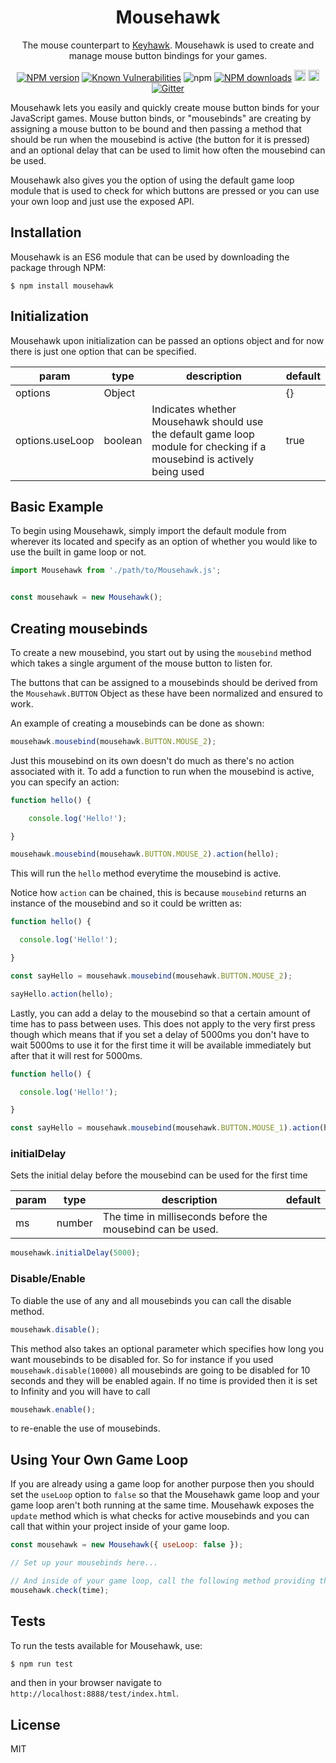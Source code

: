 <div align="center">

# Mousehawk

The mouse counterpart to [Keyhawk](https://github.com/robertcorponoi/keyhawk). Mousehawk is used to create and manage mouse button bindings for your games.

</div>

<div align="center">

  [![NPM version](https://img.shields.io/npm/v/mousehawk.svg?style=flat)](https://www.npmjs.com/package/mousehawk)
  [![Known Vulnerabilities](https://snyk.io/test/github/robertcorponoi/mousehawk/badge.svg)](https://snyk.io/test/github/robertcorponoi/mousehawk)
  ![npm](https://img.shields.io/npm/dt/mousehawk)
  [![NPM downloads](https://img.shields.io/npm/dm/mousehawk.svg?style=flat)](https://www.npmjs.com/package/mousehawk)
  <a href="https://badge.fury.io/js/mousehawk"><img src="https://img.shields.io/github/issues/robertcorponoi/mousehawk.svg" alt="issues" height="18"></a>
  <a href="https://badge.fury.io/js/mousehawk"><img src="https://img.shields.io/github/license/robertcorponoi/mousehawk.svg" alt="license" height="18"></a>
  [![Gitter](https://badges.gitter.im/gitterHQ/gitter.svg)](https://gitter.im/robertcorponoi)

</div>

Mousehawk lets you easily and quickly create mouse button binds for your JavaScript games. Mouse button binds, or "mousebinds" are creating by assigning a mouse button to be bound and then passing a method that should be run when the mousebind is active (the button for it is pressed) and an optional delay that can be used to limit how often the mousebind can be used.

Mousehawk also gives you the option of using the default game loop module that is used to check for which buttons are pressed or you can use your own loop and just use the exposed API.

## **Installation**

Mousehawk is an ES6 module that can be used by downloading the package through NPM:

```
$ npm install mousehawk
```

## **Initialization**

Mousehawk upon initialization can be passed an options object and for now there is just one option that can be specified.

| param           | type    | description                                                                                                            | default |
|-----------------|---------|------------------------------------------------------------------------------------------------------------------------|---------|
| options         | Object  |                                                                                                                        | {}      |
| options.useLoop | boolean | Indicates whether Mousehawk should use the default game loop module for checking if a mousebind is actively being used | true    |


## **Basic Example**

To begin using Mousehawk, simply import the default module from wherever its located and specify as an option of whether you would like to use the built in game loop or not.

```js
import Mousehawk from './path/to/Mousehawk.js';


const mousehawk = new Mousehawk();
```

## **Creating mousebinds**

To create a new mousebind, you start out by using the `mousebind` method which takes a single argument of the mouse button to listen for.

The buttons that can be assigned to a mousebinds should be derived from the `Mousehawk.BUTTON` Object as these have been normalized and ensured to work.

An example of creating a mousebinds can be done as shown:

```js
mousehawk.mousebind(mousehawk.BUTTON.MOUSE_2);
```

Just this mousebind on its own doesn't do much as there's no action associated with it. To add a function to run when the mousebind is active, you can specify an action:

```js
function hello() {

    console.log('Hello!');

}

mousehawk.mousebind(mousehawk.BUTTON.MOUSE_2).action(hello);
```

This will run the `hello` method everytime the mousebind is active.

Notice how `action` can be chained, this is because `mousebind` returns an instance of the mousebind and so it could be written as:

```js
function hello() {

  console.log('Hello!');

}

const sayHello = mousehawk.mousebind(mousehawk.BUTTON.MOUSE_2);

sayHello.action(hello);
```

Lastly, you can add a delay to the mousebind so that a certain amount of time has to pass between uses. This does not apply to the very first press though which means that if you set a delay of 5000ms you don't have to wait 5000ms to use it for the first time it will be available immediately but after that it will rest for 5000ms.

```js
function hello() {

  console.log('Hello!');

}

const sayHello = mousehawk.mousebind(mousehawk.BUTTON.MOUSE_1).action(hello).delay(5000);
```

### **initialDelay**

Sets the initial delay before the mousebind can be used for the first time

| param 	| type   	| description                                               	| default 	|
|-------	|--------	|-----------------------------------------------------------	|---------	|
| ms    	| number 	| The time in milliseconds before the mousebind can be used. 	|         	|

```js
mousehawk.initialDelay(5000);
```

### **Disable/Enable**

To diable the use of any and all mousebinds you can call the disable method.

```js
mousehawk.disable();
```

This method also takes an optional parameter which specifies how long you want mousebinds to be disabled for. So for instance if you used `mousehawk.disable(10000)` all mousebinds are going to be disabled for 10 seconds and they will be enabled again. If no time is provided then it is set to Infinity and you will have to call 

```js
mousehawk.enable();
```
to re-enable the use of mousebinds.

## **Using Your Own Game Loop**

If you are already using a game loop for another purpose then you should set the `useLoop` option to `false` so that the Mousehawk game loop and your game loop aren't both running at the same time. Mousehawk exposes the `update` method which is what checks for active mousebinds and you can call that within your project inside of your game loop.

```js
const mousehawk = new Mousehawk({ useLoop: false });

// Set up your mousebinds here...

// And inside of your game loop, call the following method providing the current time from your loop:
mousehawk.check(time);
```

## **Tests**

To run the tests available for Mousehawk, use:

```bash
$ npm run test
```

and then in your browser navigate to `http://localhost:8888/test/index.html`.

## **License**

MIT